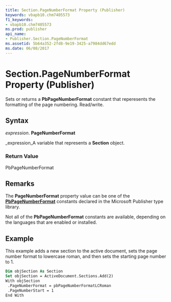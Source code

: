 ```yaml
---
title: Section.PageNumberFormat Property (Publisher)
keywords: vbapb10.chm7405573
f1_keywords:
- vbapb10.chm7405573
ms.prod: publisher
api_name:
- Publisher.Section.PageNumberFormat
ms.assetid: 5b64a352-2fd8-9e19-3425-a7984dd67edd
ms.date: 06/08/2017
---
```



# Section.PageNumberFormat Property (Publisher)

Sets or returns a  **PbPageNumberFormat** constant that reperesents the formatting of the page numbering. Read/write.


## Syntax

 _expression_. **PageNumberFormat**

 _expression_A variable that represents a  **Section** object.


### Return Value

PbPageNumberFormat


## Remarks

The  **PageNumberFormat** property value can be one of the **[PbPageNumberFormat](pbpagenumberformat-enumeration-publisher.md)** constants declared in the Microsoft Publisher type library.

Not all of the  **PbPageNumberFormat** constants are available, depending on the languages that are enabled or installed.


## Example

This example adds a new section to the active document, sets the page number format to lowercase roman, and then sets the starting page number to 1.


```vb
Dim objSection As Section 
Set objSection = ActiveDocument.Sections.Add(2) 
With objSection 
 .PageNumberFormat = pbPageNumberFormatLCRoman 
 .PageNumberStart = 1 
End With 

```


